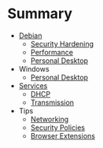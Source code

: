 # Summary

* [Debian](debian/README.md)
	* [Security Hardening](debian/security-hardening.md)
	* [Performance](debian/performance.md)
	* [Personal Desktop](debian/personal-desktop.md)
* Windows
  * [Personal Desktop](windows/personal-desktop.md)
* [Services](services/README.md)
	* [DHCP](services/dhcp.md)
	* [Transmission](services/transmission.md)
* Tips
  * [Networking](tips/networking.md)
  * [Security Policies](tips/security-policies.md)
  * [Browser Extensions](tips/browser-extensions.md)
